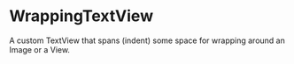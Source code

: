 # WrappingTextView

A custom TextView that spans (indent) some space for wrapping around an Image or a View.
